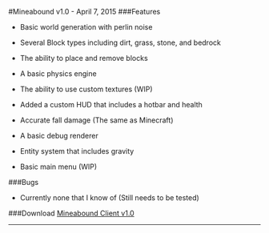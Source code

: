 #Mineabound v1.0 - April 7, 2015
###Features
  * Basic world generation with perlin noise  
  
  * Several Block types including dirt, grass, stone, and bedrock
  
  * The ability to place and remove blocks
  
  * A basic physics engine
  
  * The ability to use custom textures (WIP)
  
  * Added a custom HUD that includes a hotbar and health
  
  * Accurate fall damage (The same as Minecraft)
  
  * A basic debug renderer
  
  * Entity system that includes gravity
  
  * Basic main menu (WIP)
  
###Bugs
  * Currently none that I know of (Still needs to be tested)
  
###Download
[Mineabound Client v1.0](https://www.dropbox.com/s/ju8ugyh1qk54ibb/Mineabound%20v1.0.jar?dl=0)


-----------------------------------------------------------------------  